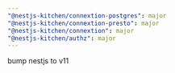 ```yaml
---
"@nestjs-kitchen/connextion-postgres": major
"@nestjs-kitchen/connextion-presto": major
"@nestjs-kitchen/connextion": major
"@nestjs-kitchen/authz": major
---
```


bump nestjs to v11
